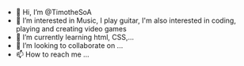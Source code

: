 - 👋 Hi, I’m @TimotheSoA
- 👀 I’m interested in Music, I play guitar, I'm also interested in coding, playing and creating video games
- 🌱 I’m currently learning html, CSS,...
- 💞️ I’m looking to collaborate on ...
- 📫 How to reach me ...

<!---
TimotheSoA/TimotheSoA is a ✨ special ✨ repository because its `README.md` (this file) appears on your GitHub profile.
You can click the Preview link to take a look at your changes.
--->
